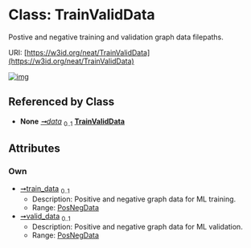 
# Class: TrainValidData


Postive and negative training and validation graph data filepaths.

URI: [https://w3id.org/neat/TrainValidData](https://w3id.org/neat/TrainValidData)


[![img](https://yuml.me/diagram/nofunky;dir:TB/class/[PosNegData]<valid_data%200..1-++[TrainValidData],[PosNegData]<train_data%200..1-++[TrainValidData],[GraphDataConfiguration]++-%20data%200..1>[TrainValidData],[PosNegData],[GraphDataConfiguration])](https://yuml.me/diagram/nofunky;dir:TB/class/[PosNegData]<valid_data%200..1-++[TrainValidData],[PosNegData]<train_data%200..1-++[TrainValidData],[GraphDataConfiguration]++-%20data%200..1>[TrainValidData],[PosNegData],[GraphDataConfiguration])

## Referenced by Class

 *  **None** *[➞data](graphDataConfiguration__data.md)*  <sub>0..1</sub>  **[TrainValidData](TrainValidData.md)**

## Attributes


### Own

 * [➞train_data](trainValidData__train_data.md)  <sub>0..1</sub>
     * Description: Positive and negative graph data for ML training.
     * Range: [PosNegData](PosNegData.md)
 * [➞valid_data](trainValidData__valid_data.md)  <sub>0..1</sub>
     * Description: Positive and negative graph data for ML validation.
     * Range: [PosNegData](PosNegData.md)
